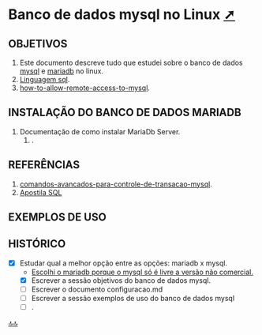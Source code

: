 <div class="header" id="myHeader">
  <div class="navbar" w3-include-html="/menu.inc"> </div>
</div>
<div class="title"><script> document.write(document.title);</script></div>  
<main>
<!-- markdownlint-disable-next-line -->
<span id="topo"><span>

# Banco de dados mysql no Linux <a href="teoria_mysql.html" target="_blank" title="Pressione aqui para expandir este documento em nova aba.">  ➚ </a>

## OBJETIVOS

1. Este documento descreve tudo que estudei sobre o banco de dados [mysql](https://www.mysql.com/) e [mariadb](https://mariadb.com/) no linux.
2. [Linguagem sql](https://www.w3schools.com/sql/sql_create_db.asp).
3. [how-to-allow-remote-access-to-mysql](https://www.digitalocean.com/community/tutorials/how-to-allow-remote-access-to-mysql).

## INSTALAÇÃO DO BANCO DE DADOS MARIADB

1. Documentação de como instalar MariaDb Server.
   1. .

## REFERÊNCIAS

   1. [comandos-avancados-para-controle-de-transacao-mysql](https://marcosmuniz.com.br/desenvolvimento-web/mysql/3-comandos-avancados-para-controle-de-transacao-mysql/).
   2. [Apostila SQL](./apostila_sql.pdf)

## EXEMPLOS DE USO

## HISTÓRICO

- [x] Estudar qual a melhor opção entre as opções: mariadb x mysql.
  - [Escolhi o mariadb porque o mysql só é livre a versão não comercial.](https://www.eveo.com.br/blog/vantagens-mariadb/)
  - [x] Escrever a sessão objetivos do banco de dados mysql.
  - [ ] Escrever o documento configuracao.md
  - [ ] Escrever a sessão exemplos de uso do banco de dados mysql
  - [ ] .

</main>

<!-- markdownlint-disable-next-line -->
<script>  includeHTML(); FixHeader(window,"myHeader"); </script>
[🔝🔝](#topo "Retorna ao topo")